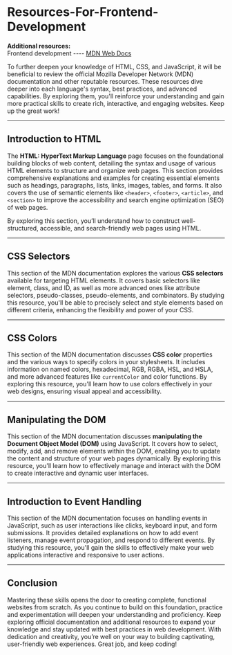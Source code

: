 # Resources-For-Frontend-Development

**Additional resources:**  
Frontend development ---- [MDN Web Docs](https://developer.mozilla.org/en-US/docs/Web)

To further deepen your knowledge of HTML, CSS, and JavaScript, it will be beneficial to review the official Mozilla Developer Network (MDN) documentation and other reputable resources. These resources dive deeper into each language's syntax, best practices, and advanced capabilities. By exploring them, you'll reinforce your understanding and gain more practical skills to create rich, interactive, and engaging websites. Keep up the great work!

---

## **Introduction to HTML**
The **HTML: HyperText Markup Language** page focuses on the foundational building blocks of web content, detailing the syntax and usage of various HTML elements to structure and organize web pages. This section provides comprehensive explanations and examples for creating essential elements such as headings, paragraphs, lists, links, images, tables, and forms. It also covers the use of semantic elements like `<header>`, `<footer>`, `<article>`, and `<section>` to improve the accessibility and search engine optimization (SEO) of web pages. 

By exploring this section, you’ll understand how to construct well-structured, accessible, and search-friendly web pages using HTML.

---

## **CSS Selectors**
This section of the MDN documentation explores the various **CSS selectors** available for targeting HTML elements. It covers basic selectors like element, class, and ID, as well as more advanced ones like attribute selectors, pseudo-classes, pseudo-elements, and combinators. By studying this resource, you'll be able to precisely select and style elements based on different criteria, enhancing the flexibility and power of your CSS.

---

## **CSS Colors**
This section of the MDN documentation discusses **CSS color** properties and the various ways to specify colors in your stylesheets. It includes information on named colors, hexadecimal, RGB, RGBA, HSL, and HSLA, and more advanced features like `currentColor` and color functions. By exploring this resource, you'll learn how to use colors effectively in your web designs, ensuring visual appeal and accessibility.

---

## **Manipulating the DOM**
This section of the MDN documentation discusses **manipulating the Document Object Model (DOM)** using JavaScript. It covers how to select, modify, add, and remove elements within the DOM, enabling you to update the content and structure of your web pages dynamically. By exploring this resource, you'll learn how to effectively manage and interact with the DOM to create interactive and dynamic user interfaces.

---

## **Introduction to Event Handling**
This section of the MDN documentation focuses on handling events in JavaScript, such as user interactions like clicks, keyboard input, and form submissions. It provides detailed explanations on how to add event listeners, manage event propagation, and respond to different events. By studying this resource, you'll gain the skills to effectively make your web applications interactive and responsive to user actions.

---

## **Conclusion**
Mastering these skills opens the door to creating complete, functional websites from scratch. As you continue to build on this foundation, practice and experimentation will deepen your understanding and proficiency. Keep exploring official documentation and additional resources to expand your knowledge and stay updated with best practices in web development. With dedication and creativity, you’re well on your way to building captivating, user-friendly web experiences. Great job, and keep coding!
